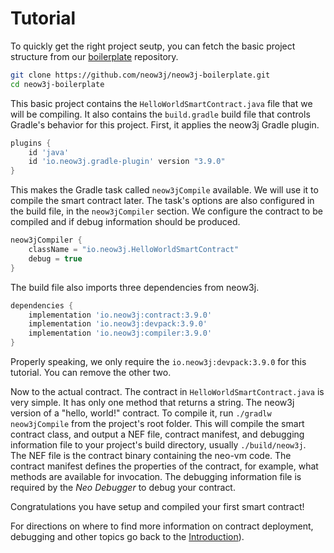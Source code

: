 # Tutorial

To quickly get the right project seutp, you can fetch the basic project structure from our
[boilerplate](https://github.com/neow3j/neow3j-boilerplate) repository. 

```bash
git clone https://github.com/neow3j/neow3j-boilerplate.git
cd neow3j-boilerplate
```

This basic project contains the `HelloWorldSmartContract.java` file that we will be compiling.
It also contains the `build.gradle` build file that controls Gradle's behavior for this project. 
First, it applies the neow3j Gradle plugin.

```groovy
plugins {
    id 'java'
    id 'io.neow3j.gradle-plugin' version "3.9.0"
}
```

This makes the Gradle task called `neow3jCompile` available. We will use it to compile the smart
contract later. The task's options are also configured in the build file, in the `neow3jCompiler`
section. We configure the contract to be compiled and if debug information should be produced.

```groovy
neow3jCompiler {
    className = "io.neow3j.HelloWorldSmartContract"
    debug = true
}
```

The build file also imports three dependencies from neow3j. 

```groovy
dependencies {
    implementation 'io.neow3j:contract:3.9.0'
    implementation 'io.neow3j:devpack:3.9.0'
    implementation 'io.neow3j:compiler:3.9.0'
}
```

Properly speaking, we only require the `io.neow3j:devpack:3.9.0` for this tutorial. You can
remove the other two.

Now to the actual contract. The contract in `HelloWorldSmartContract.java` is very simple. It has
only one method that returns a string. The neow3j version of a "hello, world!" contract. To
compile it, run `./gradlw neow3jCompile` from the project's root folder. This will compile the
smart contract class, and output a NEF file, contract manifest, and debugging information file to
your project's build directory, usually `./build/neow3j`.  
The NEF file is the contract binary containing the neo-vm code. The contract manifest defines the
properties of the contract, for example, what methods are available for invocation. The debugging
information file is required by the *Neo Debugger* to debug your contract. 

Congratulations you have setup and compiled your first smart contract!

For directions on where to find more information on contract deployment, debugging and other topics
go back to the [Introduction](smart_contract_development/introduction.md#introduction)).
